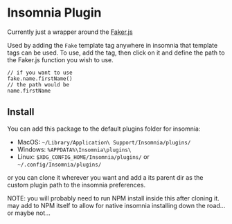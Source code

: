 # Insomnia Plugin

Currently just a wrapper around the [Faker.js](https://github.com/marak/Faker.js/)

Used by adding the `Fake` template tag anywhere in insomnia that template tags can be used.
To use, add the tag, then click on it and define the path to the Faker.js function you wish to use.

```
// if you want to use
fake.name.firstName()
// the path would be
name.firstName
```

## Install
You can add this package to the default plugins folder for insomnia:

- MacOS: `~/Library/Application\ Support/Insomnia/plugins/`
- Windows: `%APPDATA%\Insomnia\plugins\`
- Linux: `$XDG_CONFIG_HOME/Insomnia/plugins/` or `~/.config/Insomnia/plugins/`

or you can clone it wherever you want and add a its parent dir as the custom plugin path to the insomnia preferences.

NOTE: you will probably need to run NPM install inside this after cloning it. may add to NPM itself to allow for native
insomnia installing down the road... or maybe not...